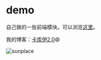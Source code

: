 demo
=================
自己做的一些前端模块。可以浏览[这里](https://sunorz.github.io/demo)。

我的博客：[卡库伊2.0](http://kkii.org):smile:

![sunplace](https://kkii.org/copyright_by_sunplace.png)
